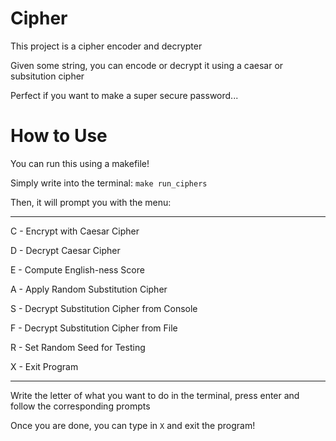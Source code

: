 # Cipher
This project is a cipher encoder and decrypter

Given some string, you can encode or decrypt it using a caesar or subsitution cipher

Perfect if you want to make a super secure password...

# How to Use
You can run this using a makefile!

Simply write into the terminal: `make run_ciphers`

Then, it will prompt you with the menu:

------------

C - Encrypt with Caesar Cipher

D - Decrypt Caesar Cipher

E - Compute English-ness Score

A - Apply Random Substitution Cipher

S - Decrypt Substitution Cipher from Console

F - Decrypt Substitution Cipher from File

R - Set Random Seed for Testing

X - Exit Program

------------

Write the letter of what you want to do in the terminal, press enter and follow the corresponding prompts

Once you are done, you can type in `X` and exit the program!

